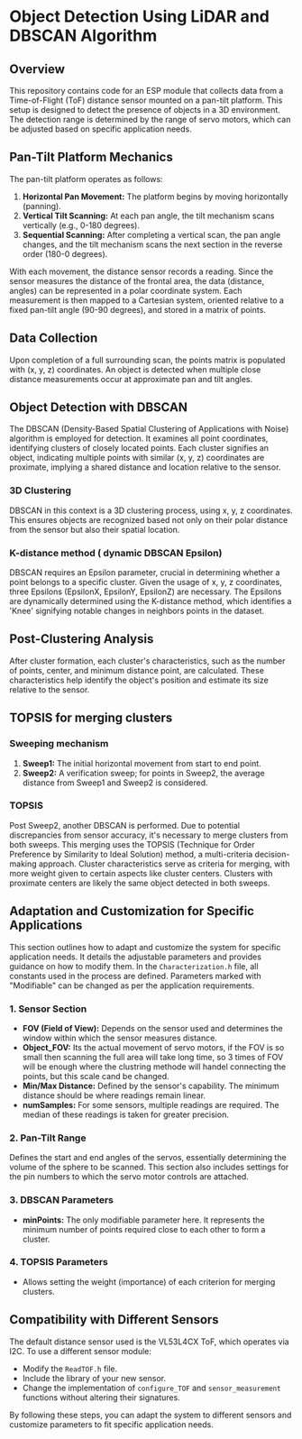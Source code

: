 # Object Detection Using LiDAR and DBSCAN Algorithm

## Overview
This repository contains code for an ESP module that collects data from a Time-of-Flight (ToF) distance sensor mounted on a pan-tilt platform. This setup is designed to detect the presence of objects in a 3D environment. The detection range is determined by the range of servo motors, which can be adjusted based on specific application needs.

## Pan-Tilt Platform Mechanics
The pan-tilt platform operates as follows:

1. **Horizontal Pan Movement:** The platform begins by moving horizontally (panning).
2. **Vertical Tilt Scanning:** At each pan angle, the tilt mechanism scans vertically (e.g., 0-180 degrees).
3. **Sequential Scanning:** After completing a vertical scan, the pan angle changes, and the tilt mechanism scans the next section in the reverse order (180-0 degrees).

With each movement, the distance sensor records a reading. Since the sensor measures the distance of the frontal area, the data (distance, angles) can be represented in a polar coordinate system. Each measurement is then mapped to a Cartesian system, oriented relative to a fixed pan-tilt angle (90-90 degrees), and stored in a matrix of points.

## Data Collection
Upon completion of a full surrounding scan, the points matrix is populated with (x, y, z) coordinates. An object is detected when multiple close distance measurements occur at approximate pan and tilt angles.

## Object Detection with DBSCAN
The DBSCAN (Density-Based Spatial Clustering of Applications with Noise) algorithm is employed for detection. It examines all point coordinates, identifying clusters of closely located points. Each cluster signifies an object, indicating multiple points with similar (x, y, z) coordinates are proximate, implying a shared distance and location relative to the sensor.

### 3D Clustering
DBSCAN in this context is a 3D clustering process, using x, y, z coordinates. This ensures objects are recognized based not only on their polar distance from the sensor but also their spatial location.

###  K-distance method ( dynamic DBSCAN Epsilon)
DBSCAN requires an Epsilon parameter, crucial in determining whether a point belongs to a specific cluster. Given the usage of x, y, z coordinates, three Epsilons (EpsilonX, EpsilonY, EpsilonZ) are necessary. The Epsilons are dynamically determined using the K-distance method, which identifies a 'Knee' signifying notable changes in neighbors points in the dataset.

## Post-Clustering Analysis
After cluster formation, each cluster's characteristics, such as the number of points, center, and minimum distance point, are calculated. These characteristics help identify the object's position and estimate its size relative to the sensor.

## TOPSIS for merging clusters
### Sweeping mechanism
1. **Sweep1:** The initial horizontal movement from start to end point.
2. **Sweep2:** A verification sweep; for points in Sweep2, the average distance from Sweep1 and Sweep2 is considered.

### TOPSIS
Post Sweep2, another DBSCAN is performed. Due to potential discrepancies from sensor accuracy, it's necessary to merge clusters from both sweeps. This merging uses the TOPSIS (Technique for Order Preference by Similarity to Ideal Solution) method, a multi-criteria decision-making approach. Cluster characteristics serve as criteria for merging, with more weight given to certain aspects like cluster centers. Clusters with proximate centers are likely the same object detected in both sweeps.

## Adaptation and Customization for Specific Applications

This section outlines how to adapt and customize the system for specific application needs. It details the adjustable parameters and provides guidance on how to modify them.
In the `Characterization.h` file, all constants used in the process are defined. Parameters marked with "Modifiable" can be changed as per the application requirements.

### 1. Sensor Section
   - **FOV (Field of View):** Depends on the sensor used and determines the window within which the sensor measures distance.
   - **Object_FOV:** Its the actual movement of servo motors, if the FOV is so small then scanning the full area will take long time, so 3 times of FOV will be enough where the clustring methode will handel connecting the points, but this scale cand be changed.
   - **Min/Max Distance:** Defined by the sensor's capability. The minimum distance should be where readings remain linear.
   - **numSamples:** For some sensors, multiple readings are required. The median of these readings is taken for greater precision.

### 2. Pan-Tilt Range
Defines the start and end angles of the servos, essentially determining the volume of the sphere to be scanned. This section also includes settings for the pin numbers to which the servo motor controls are attached.

### 3. DBSCAN Parameters
   - **minPoints:** The only modifiable parameter here. It represents the minimum number of points required close to each other to form a cluster.

### 4. TOPSIS Parameters
   - Allows setting the weight (importance) of each criterion for merging clusters.

## Compatibility with Different Sensors
The default distance sensor used is the VL53L4CX ToF, which operates via I2C. To use a different sensor module:

   - Modify the `ReadTOF.h` file.
   - Include the library of your new sensor.
   - Change the implementation of `configure_TOF` and `sensor_measurement` functions without altering their signatures.

By following these steps, you can adapt the system to different sensors and customize parameters to fit specific application needs.
